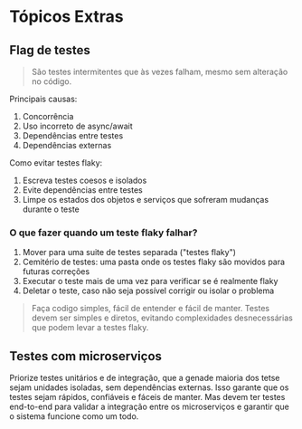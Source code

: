 # Tópicos Extras

## Flag de testes

> São testes intermitentes que às vezes falham, mesmo sem alteração no código.

Principais causas:

1. Concorrência
2. Uso incorreto de async/await
3. Dependências entre testes
4. Dependências externas

Como evitar testes flaky:

1. Escreva testes coesos e isolados
2. Evite dependências entre testes
3. Limpe os estados dos objetos e serviços que sofreram mudanças durante o teste

### O que fazer quando um teste flaky falhar?

1. Mover para uma suite de testes separada ("testes flaky")
2. Cemitério de testes: uma pasta onde os testes flaky são movidos para futuras correções
3. Executar o teste mais de uma vez para verificar se é realmente flaky
4. Deletar o teste, caso não seja possível corrigir ou isolar o problema

> Faça codigo simples, fácil de entender e fácil de manter. Testes devem ser simples e diretos, evitando complexidades desnecessárias que podem levar a testes flaky.


## Testes com microserviços

Priorize testes unitários e de integração, que a genade maioria dos tetse sejam unidades isoladas, sem dependências externas. Isso garante que os testes sejam rápidos, confiáveis e fáceis de manter. Mas devem ter testes end-to-end para validar a integração entre os microserviços e garantir que o sistema funcione como um todo.
